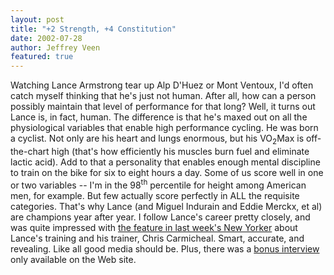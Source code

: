 ```yaml
---
layout: post
title: "+2 Strength, +4 Constitution"
date: 2002-07-28
author: Jeffrey Veen
featured: true
---
```

Watching Lance Armstrong tear up Alp D'Huez or Mont Ventoux, I'd often catch myself thinking that he's just not human. After all, how can a person possibly maintain that level of performance for that long? Well, it turns out Lance is, in fact, human. The difference is that he's maxed out on all the physiological variables that enable high performance cycling. He was born a cyclist. Not only are his heart and lungs enormous, but his VO<sub>2</sub>Max is off-the-chart high (that's how efficiently his muscles burn fuel and eliminate lactic acid). Add to that a personality that enables enough mental discipline to train on the bike for six to eight hours a day. Some of us score well in one or two variables -- I'm in the 98<sup>th</sup> percentile for height among American men, for example. But few actually score perfectly in ALL the requisite categories. That's why Lance (and Miguel Indurain and Eddie Merckx, et al) are champions year after year. I follow Lance's career pretty closely, and was quite impressed with <a href="http://www.newyorker.com/fact/content/?020715fa_fact1">the feature in last week's New Yorker</a> about Lance's training and his trainer, Chris Carmicheal. Smart, accurate, and revealing. Like all good media should be. Plus, there was a <a href="http://www.newyorker.com/online/content/?020715on_onlineonly01">bonus interview</a> only available on the Web site.
